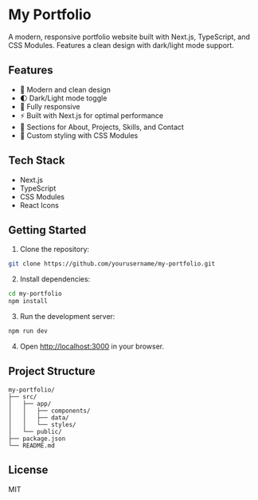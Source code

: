 # My Portfolio

A modern, responsive portfolio website built with Next.js, TypeScript, and CSS Modules. Features a clean design with dark/light mode support.

## Features

- 🎨 Modern and clean design
- 🌓 Dark/Light mode toggle
- 📱 Fully responsive
- ⚡ Built with Next.js for optimal performance
- 🎯 Sections for About, Projects, Skills, and Contact
- 🎨 Custom styling with CSS Modules

## Tech Stack

- Next.js
- TypeScript
- CSS Modules
- React Icons

## Getting Started

1. Clone the repository:
```bash
git clone https://github.com/yourusername/my-portfolio.git
```

2. Install dependencies:
```bash
cd my-portfolio
npm install
```

3. Run the development server:
```bash
npm run dev
```

4. Open [http://localhost:3000](http://localhost:3000) in your browser.

## Project Structure

```
my-portfolio/
├── src/
│   ├── app/
│   │   ├── components/
│   │   ├── data/
│   │   └── styles/
│   └── public/
├── package.json
└── README.md
```

## License

MIT
